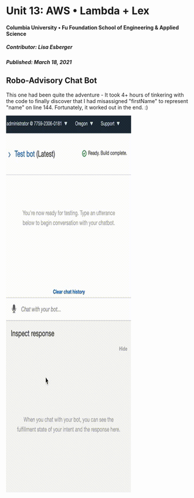 # Unit 13: AWS • Lambda + Lex
#### Columbia University • Fu Foundation School of Engineering & Applied Science
##### Contributor:  Lisa Esberger
##### Published:  March 18, 2021

## Robo-Advisory Chat Bot

This one had been quite the adventure - It took 4+ hours of tinkering with the code to finally discover that I had misassigned "firstName" to represent "name" on line 144.  Fortunately, it worked out in the end. :)

![MonaBot-Gif](https://github.com/1monalisa1/13-AWS-ChatBot/blob/7ec7d5669e77bb91c6cf87baba5ef485862a0006/monabot.gif)

